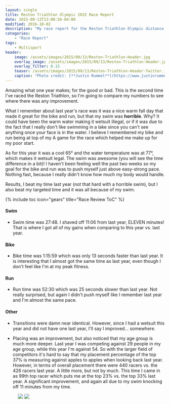 ```yaml
---
layout: single
title: Reston Triathlon Olympic 2015 Race Report
date: 2015-09-13T13:00:56-04:00
modified: 2016-10-02
description: "My race report for the Reston Triathlon Olympic distance 2015"
categories:
    - "Race Report"
tags:
    - Multisport
header:
    image: /assets/images/2015/09/13/Reston-Triathlon-Header.jpg			# Twitter (use 'overlay_image')
    overlay_image: /assets/images/2015/09/13/Reston-Triathlon-Header.jpg		    # Article header at 2048x768
    overlay_filter: 0.15
    teaser: /assets/images/2015/09/13/Reston-Triathlon-Header-Twitter.jpg 		# Shrink image to 575 width
    caption: "Photo credit: [**Justin Rummel**](https://www.justinrummel.com)"
---
```


Amazing what one year makes; for the good or bad.  This is the second time I've raced the Reston Triathlon, so I'm going to compare my numbers to see where there was any improvement.

What I remember about last year's race was it was a nice warm fall day that made it great for the bike and run, but that my swim was **horrible**.  Why?  It could have been the warm water making it wetsuit illegal, or if it was due to the fact that I really don't like swimming in a lake since you can't see anything once your face is in the water.  I believe I remembered my bike and run being at top of my A game for the race which helped me make up for my poor start.

As for this year it was a cool 65&deg; and the water temperature was at 77&deg;, which makes it wetsuit legal.  The swim was awesome (you will see the time difference in a bit)!  I haven't been feeling well the past two weeks so my goal for the bike and run was to push myself just above easy-strong pace.  Nothing fast, because I really didn't know how much my body would handle.

Results, I beat my time last year (not that hard with a horrible swim), but I also beat my targeted time and it was all because of my swim.

{% include toc icon="gears" title="Race Review ToC" %}

#### Swim

- Swim time was 27:48.  I shaved off 11:06 from last year, ELEVEN minutes!  That is where I got all of my gains when comparing to this year vs. last year.

#### Bike

- Bike time was 1:15:59 which was only 13 seconds faster than last year.  It is interesting that I almost got the same time as last year, even though I don't feel like I'm at my peak fitness.

#### Run

- Run time was 52:30 which was 25 seconds slower than last year.  Not really surprised, but again I didn't push myself like I remember last year and I'm almost the same pace.

#### Other

- Transitions were damn near identical.  However, since I had a wetsuit this year and did not have one last year, I'll say I improved... somewhere.

- Placing was an improvement, but also noticed that my age group is much more deeper.  Last year I was competing against 29 people in my age group, while this year I'm against 54.  So with the larger field of competitors it's hard to say that my placement percentage of the top 37% is measuring against apples to apples when looking back last year.  However, in terms of overall placement there were 440 racers vs. the 426 racers last year.  A little more, but not by much.  This time I came in as 99th top racer which puts me at the top 23% vs. the top 33% last year.  A significant improvement, and again all due to my swim knocking off 11 minutes from my time.

<figure class="half">
<a href="{{ site.url }}/assets/images/2015/09/13/Reston-Triathlon-LG-1.jpg"><img src="{{ site.url }}/assets/images/2015/09/13/Reston-Triathlon-SM-1.jpg" /></a>
<a href="{{ site.url }}/assets/images/2015/09/13/Reston-Triathlon-LG-2.jpg"><img src="{{ site.url }}/assets/images/2015/09/13/Reston-Triathlon-SM-2.jpg" /></a>
</figure>

